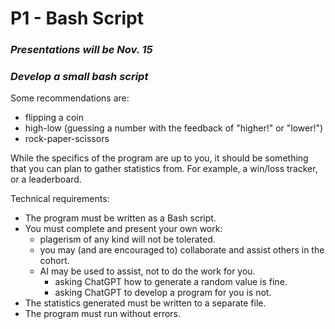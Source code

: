 # P1 - Bash Script
### *Presentations will be Nov. 15*
### *Develop a small bash script*
Some recommendations are:
- flipping a coin
- high-low (guessing a number with the feedback of "higher!" or "lower!")
- rock-paper-scissors

While the specifics of the program are up to you, it should be something  
that you can plan to gather statistics from.  For example, a win/loss tracker, or a leaderboard.

Technical requirements:
- The program must be written as a Bash script.
- You must complete and present your own work:
    - plagerism of any kind will not be tolerated.
    - you may (and are encouraged to) collaborate and assist others in the cohort.
    - AI may be used to assist, not to do the work for you. 
        - asking ChatGPT how to generate a random value is fine.
        - asking ChatGPT to develop a program for you is not.
- The statistics generated must be written to a separate file.
- The program must run without errors.